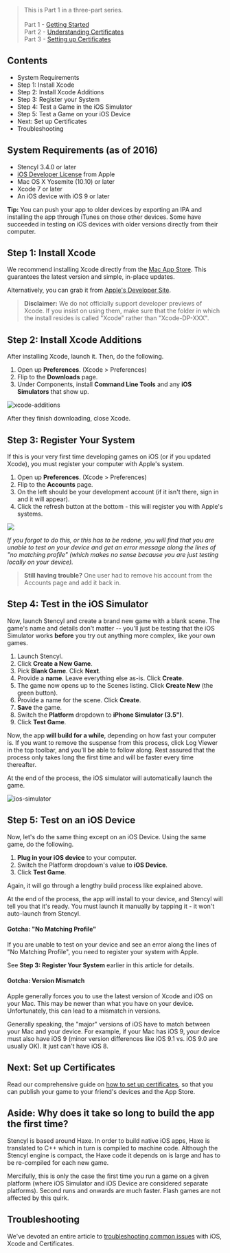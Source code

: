 > This is Part 1 in a three-part series.<br/><br/>
Part 1 - [Getting Started](http://www.stencyl.com/help/view/ios-getting-started)<br/>
Part 2 - [Understanding Certificates](http://www.stencyl.com/help/view/ios-certificates-guide)<br/>
Part 3 - [Setting up Certificates](http://www.stencyl.com/help/view/ios-certificates-guide-2)
 

## Contents

* System Requirements
* Step 1: Install Xcode
* Step 2: Install Xcode Additions
* Step 3: Register your System
* Step 4: Test a Game in the iOS Simulator
* Step 5: Test a Game on your iOS Device
* Next: Set up Certificates
* Troubleshooting


## System Requirements (as of 2016)

* Stencyl 3.4.0 or later
* [iOS Developer License](https://developer.apple.com/programs/ios/) from Apple
* Mac OS X Yosemite (10.10) or later
* Xcode 7 or later
* An iOS device with iOS 9 or later

**Tip:** You can push your app to older devices by exporting an IPA and installing the app through iTunes on those other devices. Some have succeeded in testing on iOS devices with older versions directly from their computer.
 

## Step 1: Install Xcode

We recommend installing Xcode directly from the [Mac App Store](https://itunes.apple.com/us/app/xcode/id497799835?mt=12). This guarantees the latest version and simple, in-place updates.

Alternatively, you can grab it from [Apple's Developer Site](https://developer.apple.com/xcode/).

> **Disclaimer:** We do not officially support developer previews of Xcode. If you insist on using them, make sure that the folder in which the install resides is called "Xcode" rather than "Xcode-DP-XXX".
 

## Step 2: Install Xcode Additions

After installing Xcode, launch it. Then, do the following.

1. Open up **Preferences**. (Xcode > Preferences)
2. Flip to the **Downloads** page.
3. Under Components, install **Command Line Tools** and any **iOS Simulators** that show up.

![xcode-additions](http://static.stencyl.com/pedia2/ch11/xcode-downloads.png)

After they finish downloading, close Xcode.


## Step 3: Register Your System

If this is your very first time developing games on iOS (or if you updated Xcode), you must register your computer with Apple's system.

1. Open up **Preferences**. (Xcode > Preferences)
2. Flip to the **Accounts** page.
3. On the left should be your development account (if it isn't there, sign in and it will appear).
4. Click the refresh button at the bottom - this will register you with Apple's systems.

![](http://static.stencyl.com/pedia2/ch11/xcode-accounts.png)

*If you forgot to do this, or this has to be redone, you will find that you are unable to test on your device and get an error message along the lines of "no matching profile" (which makes no sense because you are just testing locally on your device).*

> **Still having trouble?** One user had to remove his account from the Accounts page and add it back in. 

 
## Step 4: Test in the iOS Simulator

Now, launch Stencyl and create a brand new game with a blank scene. The game's name and details don't matter -- you'll just be testing that the iOS Simulator works **before** you try out anything more complex, like your own games.

1. Launch Stencyl.
2. Click **Create a New Game**.
3. Pick **Blank Game**. Click **Next**.
4. Provide a **name**. Leave everything else as-is. Click **Create**.
5. The game now opens up to the Scenes listing. Click **Create New** (the green button).
6. Provide a name for the scene. Click **Create**.
7. **Save** the game.
8. Switch the **Platform** dropdown to **iPhone Simulator (3.5")**.
9. Click **Test Game**.

Now, the app **will build for a while**, depending on how fast your computer is. If you want to remove the suspense from this process, click Log Viewer in the top toolbar, and you'll be able to follow along. Rest assured that the process only takes long the first time and will be faster every time thereafter.

At the end of the process, the iOS simulator will automatically launch the game.

![ios-simulator](http://static.stencyl.com/pedia2/ch11/ios-simulator.png)


## Step 5: Test on an iOS Device

Now, let's do the same thing except on an iOS Device. Using the same game, do the following.

1. **Plug in your iOS device** to your computer.
2. Switch the Platform dropdown's value to **iOS Device**.
3. Click **Test Game**.

Again, it will go through a lengthy build process like explained above.

At the end of the process, the app will install to your device, and Stencyl will tell you that it's ready. You must launch it manually by tapping it - it won't auto-launch from Stencyl.

#### Gotcha: "No Matching Profile"

If you are unable to test on your device and see an error along the lines of "No Matching Profile", you need to register your system with Apple.

See **Step 3: Register Your System** earlier in this article for details.

#### Gotcha: Version Mismatch

Apple generally forces you to use the latest version of Xcode and iOS on your Mac. This may be newer than what you have on your device. Unfortunately, this can lead to a mismatch in versions.

Generally speaking, the "major" versions of iOS have to match between your Mac and your device. For example, if your Mac has iOS 9, your device must also have iOS 9 (minor version differences like iOS 9.1 vs. iOS 9.0 are usually OK). It just can't have iOS 8.


## Next: Set up Certificates

Read our comprehensive guide on [how to set up certificates](http://www.stencyl.com/help/view/ios-certificates-guide), so that you can publish your game to your friend's devices and the App Store.

 
## Aside: Why does it take so long to build the app the first time? 

Stencyl is based around Haxe. In order to build native iOS apps, Haxe is translated to C++ which in turn is compiled to machine code. Although the Stencyl engine is compact, the Haxe code it depends on is large and has to be re-compiled for each new game.

Mercifully, this is only the case the first time you run a game on a given platform (where iOS Simulator and iOS Device are considered separate platforms). Second runs and onwards are much faster. Flash games are not affected by this quirk.

 
## Troubleshooting

We've devoted an entire article to [troubleshooting common issues](http://www.stencyl.com/help/view/xcode-ios-troubleshoot/) with iOS, Xcode and Certificates.
